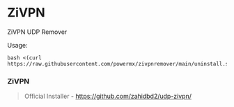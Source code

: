# ZiVPN
ZiVPN UDP Remover

Usage:
```
bash <(curl https://raw.githubusercontent.com/powermx/zivpnremover/main/uninstall.sh)
```

### ZiVPN

> Official Installer - https://github.com/zahidbd2/udp-zivpn/
